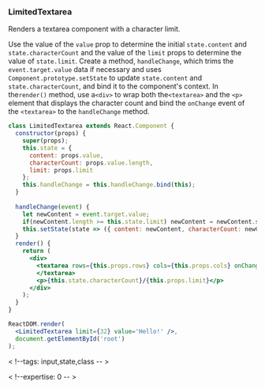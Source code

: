 ### LimitedTextarea

Renders a textarea component with a character limit.

Use the value of the `value` prop to determine the initial `state.content` and `state.characterCount` and the value of the `limit` props to determine the value of `state.limit`.
Create a method, `handleChange`, which trims the `event.target.value` data if necessary and uses `Component.prototype.setState` to update `state.content` and `state.characterCount`, and bind it to the component's context.
In the`render()` method, use a`<div>` to wrap both the`<textarea>` and the `<p>` element that displays the character count and bind the `onChange` event of the `<textarea>` to the `handleChange` method.

```jsx
class LimitedTextarea extends React.Component {
  constructor(props) {
    super(props);
    this.state = {
      content: props.value,
      characterCount: props.value.length,
      limit: props.limit
    };
    this.handleChange = this.handleChange.bind(this);
  }
  
  handleChange(event) {
    let newContent = event.target.value;
    if(newContent.length >= this.state.limit) newContent = newContent.slice(0, this.state.limit);
    this.setState(state => ({ content: newContent, characterCount: newContent.length }));
  }
  render() {
    return (
      <div>
        <textarea rows={this.props.rows} cols={this.props.cols} onChange={this.handleChange} value={this.state.content}>
        </textarea>
        <p>{this.state.characterCount}/{this.props.limit}</p>
      </div>
    );
  }
}
```

```jsx
ReactDOM.render(
  <LimitedTextarea limit={32} value='Hello!' />,
  document.getElementById('root')
);
```

< !--tags: input,state,class -- >

< !--expertise: 0 -- >

